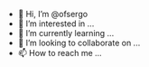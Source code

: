 - 👋 Hi, I’m @ofsergo
- 👀 I’m interested in ...
- 🌱 I’m currently learning ...
- 💞️ I’m looking to collaborate on ...
- 📫 How to reach me ...

<!---
ofsergo/ofsergo is a ✨ special ✨ repository because its `README.md` (this file) appears on your GitHub profile.
You can click the Preview link to take a look at your changes.
--->
